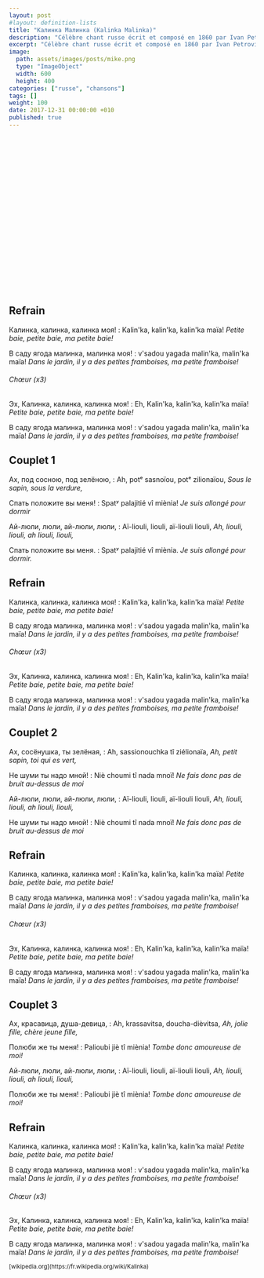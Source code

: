 ```yaml
---
layout: post
#layout: definition-lists
title: "Калинка Малинка (Kalinka Malinka)"
description: "Célèbre chant russe écrit et composé en 1860 par Ivan Petrovitch Larionov."
excerpt: "Célèbre chant russe écrit et composé en 1860 par Ivan Petrovitch Larionov."
image:
  path: assets/images/posts/mike.png
  type: "ImageObject"
  width: 600
  height: 400
categories: ["russe", "chansons"]
tags: []
weight: 100
date: 2017-12-31 00:00:00 +010
published: true
---
```


<iframe class="float-xl-right sticky-top lazyload" width="560" height="315" data-src="https://www.youtube-nocookie.com/embed/TbML094nmmQ?rel=0&amp;showinfo=0" frameborder="0" gesture="media" allow="encrypted-media" allowfullscreen></iframe>


## Refrain

Калинка, калинка, калинка моя!
: Kalin'ka, kalin'ka, kalin'ka maïa!
*Petite baie, petite baie, ma petite baie!*

В саду ягода малинка, малинка моя!
: v'sadou yagada malin'ka, malin'ka maïa!
*Dans le jardin, il y a des petites framboises, ma petite framboise!*


###### Chœur (x3)

Эх, Калинка, калинка, калинка моя!
: Eh, Kalin'ka, kalin'ka, kalin'ka maïa!
*Petite baie, petite baie, ma petite baie!*

В саду ягода малинка, малинка моя!
: v'sadou yagada malin'ka, malin'ka maïa!
*Dans le jardin, il y a des petites framboises, ma petite framboise!*


## Couplet 1

Ах, под сосною, под зелёною,
: Ah, potᵉ sasnoïou, potᵉ zilionaïou,
*Sous le sapin, sous la verdure,*

Спать положите вы меня!
: Spatʸ palajitié vî miènia!
*Je suis allongé pour dormir*

Ай-люли, люли, ай-люли, люли,
: Aï-liouli, liouli, aï-liouli liouli,
*Ah, liouli, liouli, ah liouli, liouli,*

Спать положите вы меня.
: Spatʸ palajitié vî miènia.
*Je suis allongé pour dormir.*


## Refrain

Калинка, калинка, калинка моя!
: Kalin'ka, kalin'ka, kalin'ka maïa!
*Petite baie, petite baie, ma petite baie!*

В саду ягода малинка, малинка моя!
: v'sadou yagada malin'ka, malin'ka maïa!
*Dans le jardin, il y a des petites framboises, ma petite framboise!*

###### Chœur (x3)

Эх, Калинка, калинка, калинка моя!
: Eh, Kalin'ka, kalin'ka, kalin'ka maïa!
*Petite baie, petite baie, ma petite baie!*

В саду ягода малинка, малинка моя!
: v'sadou yagada malin'ka, malin'ka maïa!
*Dans le jardin, il y a des petites framboises, ma petite framboise!*


## Couplet 2

Ах, сосёнушка, ты зелёная,
: Ah, sassionouchka tî ziélionaïa,
*Ah, petit sapin, toi qui es vert,*

Не шуми ты надо мной!
: Niè choumi tî nada mnoï!
*Ne fais donc pas de bruit au-dessus de moi*

Ай-люли, люли, ай-люли, люли,
: Aï-liouli, liouli, aï-liouli liouli,
*Ah, liouli, liouli, ah liouli, liouli,*

Не шуми ты надо мной!
: Niè choumi tî nada mnoï!
*Ne fais donc pas de bruit au-dessus de moi*


## Refrain

Калинка, калинка, калинка моя!
: Kalin'ka, kalin'ka, kalin'ka maïa!
*Petite baie, petite baie, ma petite baie!*

В саду ягода малинка, малинка моя!
: v'sadou yagada malin'ka, malin'ka maïa!
*Dans le jardin, il y a des petites framboises, ma petite framboise!*


###### Chœur (x3)

Эх, Калинка, калинка, калинка моя!
: Eh, Kalin'ka, kalin'ka, kalin'ka maïa!
*Petite baie, petite baie, ma petite baie!*

В саду ягода малинка, малинка моя!
: v'sadou yagada malin'ka, malin'ka maïa!
*Dans le jardin, il y a des petites framboises, ma petite framboise!*


## Couplet 3

Ах, красавица, душа-девица,
: Ah, krassavitsa, doucha-dièvitsa,
*Ah, jolie fille, chère jeune fille,*

Полюби же ты меня!
: Palioubi jiè tî miènia!
*Tombe donc amoureuse de moi!*

Ай-люли, люли, ай-люли, люли,
: Aï-liouli, liouli, aï-liouli liouli,
*Ah, liouli, liouli, ah liouli, liouli,*

Полюби же ты меня!
: Palioubi jiè tî miènia!
*Tombe donc amoureuse de moi!*


## Refrain

Калинка, калинка, калинка моя!
: Kalin'ka, kalin'ka, kalin'ka maïa!
*Petite baie, petite baie, ma petite baie!*

В саду ягода малинка, малинка моя!
: v'sadou yagada malin'ka, malin'ka maïa!
*Dans le jardin, il y a des petites framboises, ma petite framboise!*


###### Chœur (x3)

Эх, Калинка, калинка, калинка моя!
: Eh, Kalin'ka, kalin'ka, kalin'ka maïa!
*Petite baie, petite baie, ma petite baie!*

В саду ягода малинка, малинка моя!
: v'sadou yagada malin'ka, malin'ka maïa!
*Dans le jardin, il y a des petites framboises, ma petite framboise!*



<small class="text-muted float-right">
[wikipedia.org](https://fr.wikipedia.org/wiki/Kalinka)
</small>
